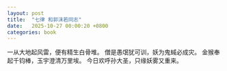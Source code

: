 ```yaml
---
layout: post
title:  "七律 和郭沫若同志"
date:   2025-10-27 00:00:20 +0800
categories: book
---
```

一从大地起风雷，便有精生白骨堆。
僧是愚氓犹可训，妖为鬼蜮必成灾。
金猴奉起千钧棒，玉宇澄清万里埃。
今日欢呼孙大圣，只缘妖雾又重来。


 







